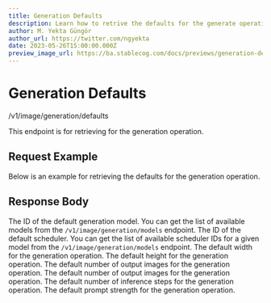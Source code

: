 ```yaml
---
title: Generation Defaults
description: Learn how to retrive the defaults for the generate operation using Stablecog API.
author: M. Yekta Güngör
author_url: https://twitter.com/ngyekta
date: 2023-05-26T15:00:00.000Z
preview_image_url: https://ba.stablecog.com/docs/previews/generation-defaults.jpg
---
```


<script>
	import TypescriptRequest from './request/typescript.md';
	import PythonRequest from './request/python.md';
	import CurlRequest from './request/curl.md';
	import Response from './request/response.json';
	import Tabs from '$components/docs/tabs/Tabs.svelte';
	import Tab from '$components/docs/tabs/Tab.svelte';
	import RequestLine from '$components/docs/RequestLine.svelte';
	import Spacer from '$components/docs/Spacer.svelte';
	import Property from '$components/docs/Property.svelte';
	import Expandible from '$components/docs/Expandible.svelte';
	import CollapsibleJSON from '$components/docs/collapsibleJSON/CollapsibleJSON.svelte';
	import Code from '$components/docs/Code.svelte';
</script>

# Generation Defaults

<RequestLine method='GET'>
	/v1/image/generation/defaults
</RequestLine>

This endpoint is for retrieving for the generation operation.

## Request Example

Below is an example for retrieving the defaults for the generation operation.

<Tabs>
	<Tab value="cURL">
		<CurlRequest />
	</Tab>
	<Tab value="TypeScript">
		<TypescriptRequest />
	</Tab>
	<Tab value="Python">
		<PythonRequest />
	</Tab>
</Tabs>

<CollapsibleJSON json={Response} title="Response"/>

<Spacer/>

## Response Body

<Property name="model_id" type="TGenerationModelID" typeModifier="enum">
	The ID of the default generation model.
	<Expandible title="TGenerationModelID" yPadding>
		You can get the list of available models from the <Code href='/docs/v1/api-reference/image/generation/models'>/v1/image/generation/models</Code> endpoint.
	</Expandible>
</Property>
<Property name="scheduler_id" type="TGenerationSchedulerID" typeModifier="enum">
	The ID of the default scheduler.
	<Expandible title="TGenerationSchedulerID" yPadding>
		You can get the list of available scheduler IDs for a given model from the <Code href='/docs/v1/api-reference/image/generation/models'>/v1/image/generation/models</Code> endpoint.
	</Expandible>
</Property>
<Property name="width" type="int" min={256} max={1024}>
	The default width for the generation operation.
</Property>
<Property name="height" type="int" min={256} max={1024}>
	The default height for the generation operation.
</Property>
<Property name="num_outputs" type="int" min={1} max={4}>
	The default number of output images for the generation operation.
</Property>
<Property name="guidance_scale" type="float" min={1} max={20}>
	The default number of output images for the generation operation.
</Property>
<Property name="inference_steps" type="int" min={10} max={50}>
	The default number of inference steps for the generation operation.
</Property>
<Property name="prompt_strength" type="float" min={0} max={1}>
	The default prompt strength for the generation operation.
</Property>
